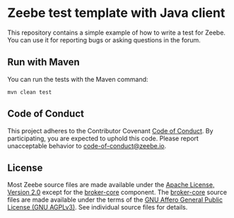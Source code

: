 # Zeebe test template with Java client

This repository contains a simple example of how to write a test for Zeebe. You can use it for reporting bugs or asking questions in the forum.

## Run with Maven

You can run the tests with the Maven command:

`mvn clean test`

## Code of Conduct

This project adheres to the Contributor Covenant [Code of
Conduct](/CODE_OF_CONDUCT.md). By participating, you are expected to uphold
this code. Please report unacceptable behavior to code-of-conduct@zeebe.io.

## License

Most Zeebe source files are made available under the [Apache License, Version
2.0](/LICENSE) except for the [broker-core][] component. The [broker-core][]
source files are made available under the terms of the [GNU Affero General
Public License (GNU AGPLv3)][agpl]. See individual source files for
details.

[broker-core]: https://github.com/zeebe-io/zeebe/tree/master/broker-core
[agpl]: https://github.com/zeebe-io/zeebe/blob/master/GNU-AGPL-3.0
